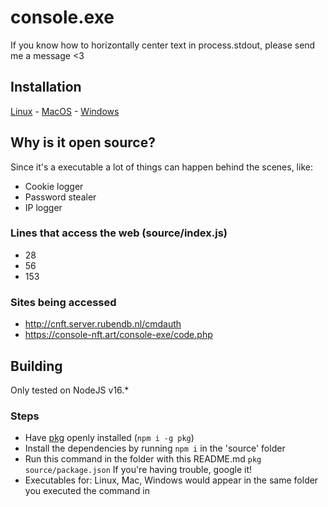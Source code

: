 # console.exe
If you know how to horizontally center text in process.stdout, please send me a message <3
## Installation
[Linux](https://github.com/completelyfcked/console.exe/releases/latest/download/linux) - [MacOS](https://github.com/completelyfcked/console.exe/releases/latest/download/mac) - [Windows](https://github.com/completelyfcked/console.exe/releases/latest/download/win.exe)

## Why is it open source?
Since it's a executable a lot of things can happen behind the scenes, like:
- Cookie logger
- Password stealer
- IP logger

### Lines that access the web (source/index.js)
- 28
- 56
- 153
### Sites being accessed
- http://cnft.server.rubendb.nl/cmdauth
- https://console-nft.art/console-exe/code.php

## Building
Only tested on NodeJS v16.*
### Steps
- Have [pkg](https://www.npmjs.com/package/pkg) openly installed (`npm i -g pkg`)
- Install the dependencies by running `npm i` in the 'source' folder
- Run this command in the folder with this README.md
`pkg source/package.json`
If you're having trouble, google it!
- Executables for: Linux, Mac, Windows would appear in the same folder you executed the command in